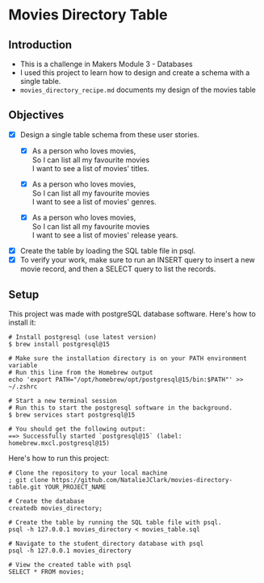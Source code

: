 # Movies Directory Table

## Introduction
- This is a challenge in Makers Module 3 - Databases
- I used this project to learn how to design and create a schema with a single table.
- `movies_directory_recipe.md` documents my design of the movies table
  
## Objectives
- [x] Design a single table schema from these user stories.
  - [x] As a person who loves movies,  
        So I can list all my favourite movies  
        I want to see a list of movies' titles.

  - [x] As a person who loves movies,  
        So I can list all my favourite movies  
        I want to see a list of movies' genres.

  - [x] As a person who loves movies,  
        So I can list all my favourite movies  
        I want to see a list of movies' release years.
- [x] Create the table by loading the SQL table file in psql.
- [x] To verify your work, make sure to run an INSERT query to insert a new movie record, and then a SELECT query to list the records.

## Setup
This project was made with postgreSQL database software. Here's how to install it:
```shell
# Install postgresql (use latest version)
$ brew install postgresql@15

# Make sure the installation directory is on your PATH environment variable
# Run this line from the Homebrew output
echo 'export PATH="/opt/homebrew/opt/postgresql@15/bin:$PATH"' >> ~/.zshrc

# Start a new terminal session
# Run this to start the postgresql software in the background.
$ brew services start postgresql@15

# You should get the following output:
==> Successfully started `postgresql@15` (label: homebrew.mxcl.postgresql@15)
```
Here's how to run this project:
```shell
# Clone the repository to your local machine
; git clone https://github.com/NatalieJClark/movies-directory-table.git YOUR_PROJECT_NAME

# Create the database
createdb movies_directory;

# Create the table by running the SQL table file with psql.
psql -h 127.0.0.1 movies_directory < movies_table.sql

# Navigate to the student_directory database with psql
psql -h 127.0.0.1 movies_directory

# View the created table with psql
SELECT * FROM movies;

